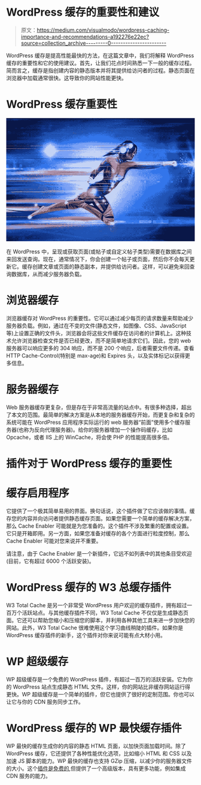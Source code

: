 # WordPress 缓存的重要性和建议

> 原文：<https://medium.com/visualmodo/wordpress-caching-importance-and-recommendations-a192276e22ec?source=collection_archive---------0----------------------->

WordPress 缓存是提高性能最快的方法，在这篇文章中，我们将解释 WordPress 缓存的重要性和它的使用建议。首先，让我们花点时间熟悉一下一般的缓存过程。简而言之，缓存是指创建内容的静态版本并将其提供给访问者的过程。静态页面在浏览器中加载通常很快。这导致你的网站性能更快。

# WordPress 缓存重要性

![](img/d4c13f11fbdfbc4a5924128404a53f79.png)

在 WordPress 中，呈现或获取页面(或帖子或自定义帖子类型)需要在数据库之间来回发送查询。现在，通常情况下，你会创建一个帖子或页面，然后你不会每天更新它。缓存创建文章或页面的静态副本，并提供给访问者。这样，可以避免来回查询数据库，从而减少服务器负载。

# 浏览器缓存

浏览器缓存对 WordPress 的重要性。它可以通过减少每页的请求数量来帮助减少服务器负载。例如，通过在不变的文件(静态文件，如图像、CSS、JavaScript 等)上设置正确的文件头，浏览器会将这些文件缓存在访问者的计算机上。这种技术允许浏览器检查文件是否已经更改，而不是简单地请求它们。因此，您的 web 服务器可以响应更多的 304 响应，而不是 200 个响应，后者需要文件传递。查看 HTTP Cache-Control(特别是 max-age)和 Expires 头，以及实体标记以获得更多信息。

# 服务器缓存

Web 服务器缓存更复杂，但是存在于非常高流量的站点中。有很多种选择，超出了本文的范围。最简单的解决方案是从本地的服务器缓存开始，而更复杂和复杂的系统可能在 WordPress 应用程序实际运行的 web 服务器“前面”使用多个缓存服务器(也称为反向代理服务器)。给你的服务器增加一个操作码缓存，比如 Opcache，或者 IIS 上的 WinCache，将会使 PHP 的性能提高很多倍。

# 插件对于 WordPress 缓存的重要性

# 缓存启用程序

它提供了一个极其简单易用的界面。换句话说，这个插件做了它应该做的事情。缓存您的内容并向访问者提供静态缓存页面。如果您需要一个简单的缓存解决方案，那么 Cache Enabler 可能就是为您准备的。这个插件不涉及繁重的配置或设置。它只是开箱即用。另一方面，如果您准备对缓存的各个方面进行粒度控制，那么 Cache Enabler 可能对您来说并不重要。

请注意，由于 Cache Enabler 是一个新插件，它远不如列表中的其他条目受欢迎(目前，它有超过 6000 个活跃安装)。

# WordPress 缓存的 W3 总缓存插件

W3 Total Cache 是另一个非常受 WordPress 用户欢迎的缓存插件，拥有超过一百万个活跃站点。与其他缓存插件不同，W3 Total Cache 不仅仅是生成静态页面。它还可以帮助您缩小和压缩您的脚本，并利用各种其他工具来进一步加快您的网站。此外，W3 Total Cache 很难使用这个学习曲线稍陡的插件。如果你是 WordPress 缓存插件的新手，这个插件对你来说可能有点大材小用。

# WP 超级缓存

WP 超级缓存是一个免费的 WordPress 插件，有超过一百万的活跃安装。它为你的 WordPress 站点生成静态 HTML 文件。这样，你的网站比非缓存网站运行得更快。WP 超级缓存是一个简单的插件，但它也提供了很好的定制范围。你也可以让它与你的 CDN 服务同步工作。

# WordPress 缓存的 WP 最快缓存插件

WP 最快的缓存生成你的内容的静态 HTML 页面，以加快页面加载时间。除了 WordPress 缓存，它还提供了各种性能优化选项，比如缩小 HTML 和 CSS 以及加速 JS 脚本的能力。WP 最快的缓存也支持 GZip 压缩，以减少你的服务器文件的大小。这个[插件是免费的](https://visualmodo.com/good-free-wordpress-plugins/),但提供了一个高级版本，具有更多功能，例如集成 CDN 服务的能力。